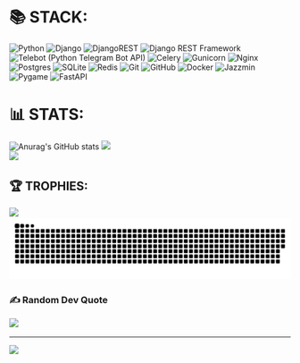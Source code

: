 # 📚 STACK:
![Python](https://img.shields.io/badge/python-3670A0?style=for-the-badge&logo=python&logoColor=ffdd54) 
![Django](https://img.shields.io/badge/django-%23092E20.svg?style=for-the-badge&logo=django&logoColor=white) 
![DjangoREST](https://img.shields.io/badge/DJANGO-REST-ff1709?style=for-the-badge&logo=django&logoColor=white&color=ff1709&labelColor=gray) 
![Django REST Framework](https://img.shields.io/badge/djangorestframework-%23FF1709.svg?style=for-the-badge&logo=django&logoColor=white)
![Telebot (Python Telegram Bot API)](https://img.shields.io/badge/telebotapi-%233498db.svg?style=for-the-badge&logo=telegram&logoColor=white)
![Celery](https://img.shields.io/badge/celery-%23a9cc54.svg?style=for-the-badge&logo=celery&logoColor=ddf4a4) 
![Gunicorn](https://img.shields.io/badge/gunicorn-%298729.svg?style=for-the-badge&logo=gunicorn&logoColor=white) 
![Nginx](https://img.shields.io/badge/nginx-%23009639.svg?style=for-the-badge&logo=nginx&logoColor=white) 
![Postgres](https://img.shields.io/badge/postgres-%23316192.svg?style=for-the-badge&logo=postgresql&logoColor=white) 
![SQLite](https://img.shields.io/badge/sqlite-%2307405e.svg?style=for-the-badge&logo=sqlite&logoColor=white) 
![Redis](https://img.shields.io/badge/redis-%23DD0031.svg?style=for-the-badge&logo=redis&logoColor=white) 
![Git](https://img.shields.io/badge/git-%23F05033.svg?style=for-the-badge&logo=git&logoColor=white) 
![GitHub](https://img.shields.io/badge/github-%23121011.svg?style=for-the-badge&logo=github&logoColor=white) 
![Docker](https://img.shields.io/badge/docker-%230db7ed.svg?style=for-the-badge&logo=docker&logoColor=white) 
![Jazzmin](https://img.shields.io/badge/jazzmin-%23000000.svg?style=for-the-badge&logo=django&logoColor=white)
![Pygame](https://img.shields.io/badge/pygame-%23FFA500.svg?style=for-the-badge&logo=pygame&logoColor=white)
![FastAPI](https://img.shields.io/badge/fastapi-%2300D88E.svg?style=for-the-badge&logo=fastapi&logoColor=white)

# 📊 STATS:
![Anurag's GitHub stats](https://github-readme-stats.vercel.app/api?username=nurd11n&theme=dark&show_icons=true)
![](https://github-readme-streak-stats.herokuapp.com/?user=nurd11n&theme=dark&hide_border=false)<br/>
![](https://github-readme-stats.vercel.app/api/top-langs/?username=nurd11n&theme=dark&hide_border=false&include_all_commits=true&count_private=false&layout=compact)

## 🏆 TROPHIES:
![](https://github-profile-trophy.vercel.app/?username=nurd11n&theme=gruvbox_light&no-frame=false&no-bg=true&margin-w=4)
![github contribution grid snake animation](https://raw.githubusercontent.com/teuchezh/teuchezh/output/github-contribution-grid-snake-dark.svg#gh-dark-mode-only)

### ✍️ Random Dev Quote
![](https://quotes-github-readme.vercel.app/api?type=horizontal&theme=radical)

---
[![](https://visitcount.itsvg.in/api?id=nurd11n&icon=10&color=13)](https://visitcount.itsvg.in)
